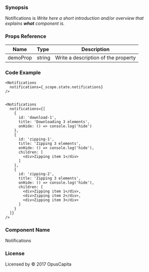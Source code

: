 ### Synopsis

Notifications is 
*Write here a short introduction and/or overview that explains **what** component is.*

### Props Reference

| Name                           | Type                    | Description                                                 |
| ------------------------------ | :---------------------- | ----------------------------------------------------------- |
| demoProp                       | string                  | Write a description of the property                         |

### Code Example

```
<Notifications 
  notifications={_scope.state.notifications}
/>


<Notifications 
  notifications={[
    { 
      id: 'download-1',
      title: 'Downloading 3 elements',
      onHide: () => console.log('hide')
    },
    { 
      id: 'zipping-1',
      title: 'Zipping 3 elements',
      onHide: () => console.log('hide'),
      children: [
        <div>Zipping item 1</div>
      ]
    },
    { 
      id: 'zipping-2',
      title: 'Zipping 3 elements',
      onHide: () => console.log('hide'),
      children: [
        <div>Zipping item 1</div>,
        <div>Zipping item 2</div>,
        <div>Zipping item 3</div>
      ]
    }
  ]}
/>
```

### Component Name

Notifications

### License

Licensed by © 2017 OpusCapita

